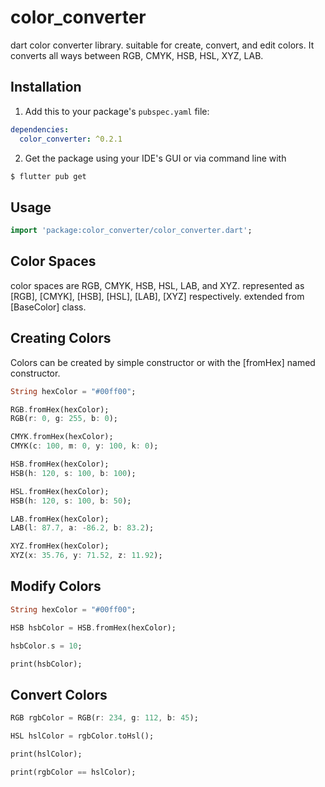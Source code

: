 # color_converter

dart color converter library. suitable for create, convert, and edit colors. It converts all ways between RGB, CMYK, HSB, HSL, XYZ, LAB.

## Installation

1. Add this to your package's `pubspec.yaml` file:

```yaml
dependencies:
  color_converter: ^0.2.1
```

2. Get the package using your IDE's GUI or via command line with

```bash
$ flutter pub get
```

## Usage

```dart
import 'package:color_converter/color_converter.dart';
```
## Color Spaces

color spaces are RGB, CMYK, HSB, HSL, LAB, and XYZ. represented as [RGB], [CMYK], [HSB], [HSL], [LAB], [XYZ] respectively. extended from [BaseColor] class.

## Creating Colors

Colors can be created by simple constructor or with the [fromHex] named constructor. 

```dart
String hexColor = "#00ff00";

RGB.fromHex(hexColor);
RGB(r: 0, g: 255, b: 0);

CMYK.fromHex(hexColor);
CMYK(c: 100, m: 0, y: 100, k: 0);

HSB.fromHex(hexColor);
HSB(h: 120, s: 100, b: 100);

HSL.fromHex(hexColor);
HSB(h: 120, s: 100, b: 50);

LAB.fromHex(hexColor);
LAB(l: 87.7, a: -86.2, b: 83.2);

XYZ.fromHex(hexColor);
XYZ(x: 35.76, y: 71.52, z: 11.92);
```

## Modify Colors

```dart
String hexColor = "#00ff00";

HSB hsbColor = HSB.fromHex(hexColor);

hsbColor.s = 10;

print(hsbColor);
```

## Convert Colors

```dart
RGB rgbColor = RGB(r: 234, g: 112, b: 45);

HSL hslColor = rgbColor.toHsl();

print(hslColor);

print(rgbColor == hslColor);
```